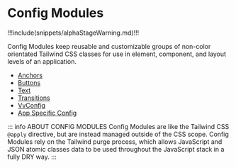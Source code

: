 # Config Modules

!!!include(snippets/alphaStageWarning.md)!!!

Config Modules keep reusable and customizable groups of non-color orientated Tailwind CSS classes for use in element, component, and layout levels of an application.



* [Anchors](/modules/anchors)
* [Buttons](/modules/buttons)
* [Text](/modules/text)
* [Transitions](/modules/transitions)
* [VvConfig](/modules/vv-config)
* [App Specific Config](/modules/app-specific-config)



::: info ABOUT CONFIG MODULES
Config Modules are like the Tailwind CSS `@apply` directive, but are instead managed outside of the CSS scope. Config Modules rely on the Tailwind purge process, which allows JavaScript and JSON atomic classes data to be used throughout the JavaScript stack in a fully DRY way.
:::


